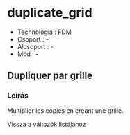 # duplicate\_grid

* Technológia : FDM
* Csoport : -
* Alcsoport : -
* Mód : -

## Dupliquer par grille

### Leírás

Multiplier les copies en créant une grille.

[Vissza a változók listájához](variable_list.md)

